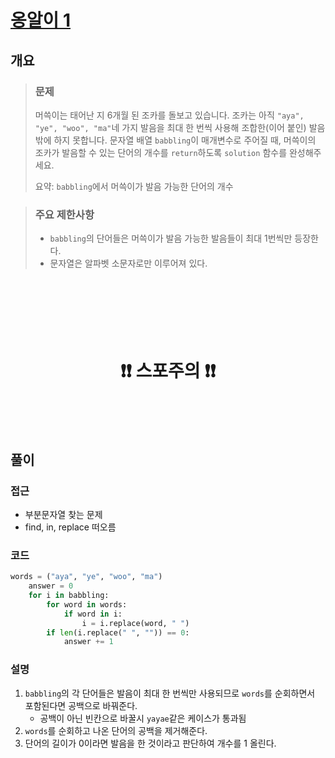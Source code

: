 # [옹알이 1](https://school.programmers.co.kr/learn/courses/30/lessons/120956)

## 개요
> ### 문제
> 머쓱이는 태어난 지 6개월 된 조카를 돌보고 있습니다. 조카는 아직 `"aya", "ye", "woo", "ma"`네 가지 발음을 최대 한 번씩 사용해 조합한(이어 붙인) 발음밖에 하지 못합니다. 문자열 배열 `babbling`이 매개변수로 주어질 때, 머쓱이의 조카가 발음할 수 있는 단어의 개수를 `return`하도록 `solution` 함수를 완성해주세요.
>
> 요약: `babbling`에서 머쓱이가 발음 가능한 단어의 개수

> ### 주요 제한사항
> - `babbling`의 단어들은 머쓱이가 발음 가능한 발음들이 최대 1번씩만 등장한다.
> - 문자열은 알파벳 소문자로만 이루어져 있다.

<h1 align="center"><br><br><br>❗️❗️ 스포주의 ❗️❗️<br><br><br></h1>

## 풀이
 ### 접근
- 부분문자열 찾는 문제
- find, in, replace 떠오름

### 코드
```python
words = ("aya", "ye", "woo", "ma")
    answer = 0
    for i in babbling:
        for word in words:
            if word in i:
                i = i.replace(word, " ")
        if len(i.replace(" ", "")) == 0:
            answer += 1
```

### 설명
1. `babbling`의 각 단어들은 발음이 최대 한 번씩만 사용되므로 `words`를 순회하면서 포함된다면 공백으로 바꿔준다.  
      - 공백이 아닌 빈칸으로 바꿀시 `yayae`같은 케이스가 통과됨
2. `words`를 순회하고 나온 단어의 공백을 제거해준다.
3. 단어의 길이가 0이라면 발음을 한 것이라고 판단하여 개수를 1 올린다.

